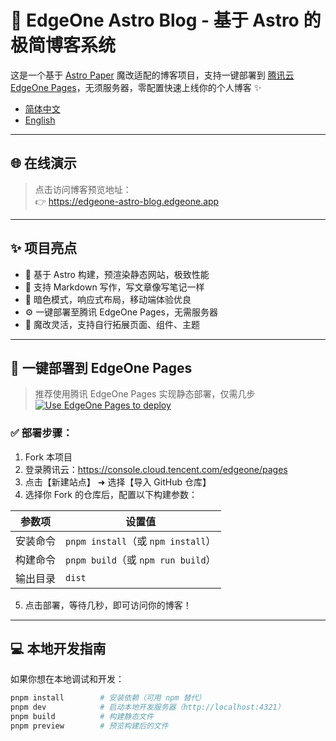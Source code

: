 # 🚀 EdgeOne Astro Blog - 基于 Astro 的极简博客系统

这是一个基于 [Astro Paper](https://github.com/satnaing/astro-paper) 魔改适配的博客项目，支持一键部署到 [腾讯云 EdgeOne Pages](https://cloud.tencent.com/product/edgeone/pages)，无须服务器，零配置快速上线你的个人博客 ✨
- [简体中文](README.zh.md)
- [English](README.md)
---

## 🌐 在线演示

> 点击访问博客预览地址：  
👉 https://edgeone-astro-blog.edgeone.app
---

## ✨ 项目亮点

- 💨 基于 Astro 构建，预渲染静态网站，极致性能
- 📄 支持 Markdown 写作，写文章像写笔记一样
- 🌙 暗色模式，响应式布局，移动端体验优良
- ⚙️ 一键部署至腾讯 EdgeOne Pages，无需服务器
- 🧩 魔改灵活，支持自行拓展页面、组件、主题

---

## 🚀 一键部署到 EdgeOne Pages

> 推荐使用腾讯 EdgeOne Pages 实现静态部署，仅需几步  
> [![Use EdgeOne Pages to deploy](https://cdnstatic.tencentcs.com/edgeone/pages/deploy.svg)](https://edgeone.ai/pages/new?repository-url=https://github.com/ttuuhcsj545/edgeone-astro-blog)

### ✅ 部署步骤：

1. Fork 本项目
2. 登录腾讯云：https://console.cloud.tencent.com/edgeone/pages
3. 点击【新建站点】 ➜ 选择【导入 GitHub 仓库】
4. 选择你 Fork 的仓库后，配置以下构建参数：

| 参数项 | 设置值 |
|--------|--------|
| 安装命令 | `pnpm install`（或 `npm install`） |
| 构建命令 | `pnpm build`（或 `npm run build`） |
| 输出目录 | `dist` |

5. 点击部署，等待几秒，即可访问你的博客！

---

## 💻 本地开发指南

如果你想在本地调试和开发：

```bash
pnpm install        # 安装依赖（可用 npm 替代）
pnpm dev            # 启动本地开发服务器（http://localhost:4321）
pnpm build          # 构建静态文件
pnpm preview        # 预览构建后的文件

